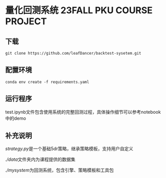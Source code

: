 # 量化回测系统 23FALL PKU COURSE PROJECT

## 下载
`git clone https://github.com/leafDancer/backtest-sysetem.git`

## 配置环境
`conda env create -f requirements.yaml`

## 运行程序
test.ipynb文件包含使用系统的完整回测过程，具体操作细节可以参考notebook中的demo

## 补充说明
*strategy.py*是一个基础5dr策略，继承策略模板，支持用户自定义

*./data*文件夹内为课程提供的数据集

*./mysystem*为回测系统，包含引擎、策略模板和工具包

